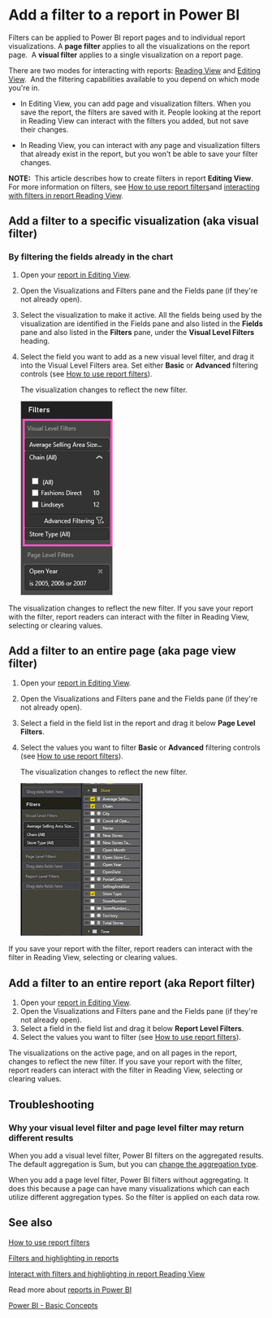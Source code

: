 ﻿<properties
   pageTitle="Add a filter to a report in Power BI"
   description="Add a filter to a report in Power BI"
   services="powerbi"
   documentationCenter=""
   authors="mihart"
   manager="mblythe"
   editor=""
   tags=""/>

<tags
   ms.service="powerbi"
   ms.devlang="NA"
   ms.topic="article"
   ms.tgt_pltfrm="NA"
   ms.workload="powerbi"
   ms.date="11/14/2015"
   ms.author="mihart"/>

# Add a filter to a report in Power BI

Filters can be applied to Power BI report pages and to individual report visualizations. A **page filter** applies to all the visualizations on the report page.  A **visual filter** applies to a single visualization on a report page.

There are two modes for interacting with reports: [Reading View](powerbi-service-interact-with-a-report-in-reading-view.md) and [Editing View](powerbi-service-interact-with-a-report-in-editing-view.md).  And the filtering capabilities available to you depend on which mode you're in.

-   In Editing View, you can add page and visualization filters. When you save the report, the filters are saved with it. People looking at the report in Reading View can interact with the filters you added, but not save their changes.

-   In Reading View, you can interact with any page and visualization filters that already exist in the report, but you won't be able to save your filter changes.

**NOTE:**  This article describes how to create filters in report **Editing View**.  For more information on filters, see [How to use report filters](powerbi-service-how-to-use-a-report-filter.md)and [interacting with filters in report Reading View](powerbi-service-interact-with-a-report-in-reading-view.md).

## Add a filter to a specific visualization (aka visual filter)

### By filtering the fields already in the chart

1.  Open your [report in Editing View](powerbi-service-go-from-reading-view-to-editing-view.md).

2.  Open the Visualizations and Filters pane and the Fields pane (if they're not already open).

3.  Select the visualization to make it active. All the fields being used by the visualization are identified in the Fields pane and also listed in the **Fields** pane and also listed in the **Filters** pane, under the **Visual Level Filters** heading.

4.  Select the field you want to add as a new visual level filter, and drag it into the Visual Level Filters area.  Set either **Basic** or **Advanced** filtering controls (see [How to use report filters](powerbi-service-how-to-use-a-report-filter.md)).

    The visualization changes to reflect the new filter. 

    ![](media/powerbi-service-add-a-filter-to-a-report/vizFilter.png)

The visualization changes to reflect the new filter. If you save your report with the filter, report readers can interact with the filter in Reading View, selecting or clearing values.

## Add a filter to an entire page (aka page view filter)

1.  Open your [report in Editing View](powerbi-service-go-from-reading-view-to-editing-view.md).

2.  Open the Visualizations and Filters pane and the Fields pane (if they're not already open).

3.  Select a field in the field list in the report and drag it below **Page Level Filters**.

4.  Select the values you want to filter **Basic** or **Advanced** filtering controls (see [How to use report filters](powerbi-service-how-to-use-a-report-filter.md)).

    The visualization changes to reflect the new filter. 

    ![](media/powerbi-service-add-a-filter-to-a-report/filterPage.gif)

If you save your report with the filter, report readers can interact with the filter in Reading View, selecting or clearing values.

## Add a filter to an entire report (aka Report filter)

1. Open your [report in Editing View](powerbi-service-go-from-reading-view-to-editing-view.md).
2. Open the Visualizations and Filters pane and the Fields pane (if they're not already open).
3. Select a field in the field list and drag it below **Report Level Filters**.
4. Select the values you want to filter (see [How to use report filters](powerbi-service-how-to-use-a-report-filter.md)).

The visualizations on the active page, and on all pages in the report, changes to reflect the new filter. If you save your report with the filter, report readers can interact with the filter in Reading View, selecting or clearing values.

##  Troubleshooting

### Why your visual level filter and page level filter may return different results

When you add a visual level filter, Power BI filters on the aggregated results.  The default aggregation is Sum, but you can [change the aggregation type](powerbi-service-change-the-aggregation-in-a-chart.md).  

When you add a page level filter, Power BI filters without aggregating.  It does this because a page can have many visualizations which can each utilize different aggregation types.  So the filter is applied on each data row.


## See also

 [How to use report filters](powerbi-service-how-to-use-a-report-filter.md)

  [Filters and highlighting in reports](powerbi-service-about-filters-and-highlighting-in-reports.md)

[Interact with filters and highlighting in report Reading View](powerbi-service-interact-with-a-report-in-reading-view.md)

Read more about [reports in Power BI](powerbi-service-reports.md)

[Power BI - Basic Concepts](powerbi-service-basic-concepts.md)*﻿*
